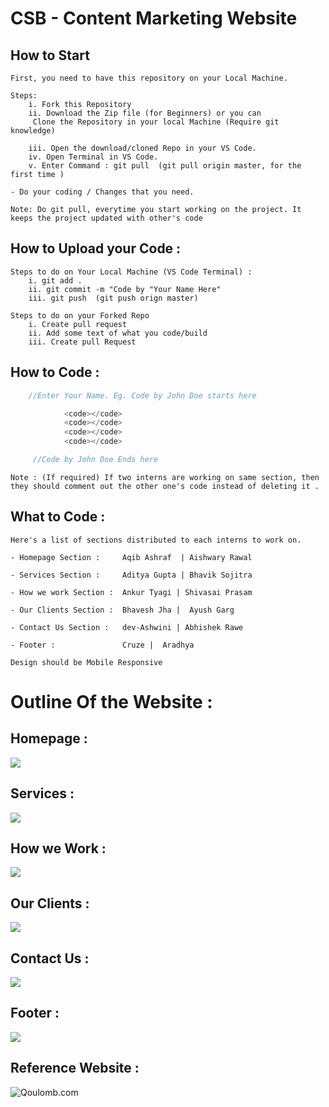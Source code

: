# CSB - Content Marketing Website

## How to Start

    First, you need to have this repository on your Local Machine.

    Steps:
        i. Fork this Repository
        ii. Download the Zip file (for Beginners) or you can
         Clone the Repository in your local Machine (Require git knowledge)

        iii. Open the download/cloned Repo in your VS Code.
        iv. Open Terminal in VS Code.
        v. Enter Command : git pull  (git pull origin master, for the first time )

    - Do your coding / Changes that you need.

`Note: Do git pull, everytime you start working on the project. It keeps the project updated with other's code`

## How to Upload your Code :

    Steps to do on Your Local Machine (VS Code Terminal) :
        i. git add .
        ii. git commit -m "Code by "Your Name Here"
        iii. git push  (git push orign master)

    Steps to do on your Forked Repo
        i. Create pull request
        ii. Add some text of what you code/build
        iii. Create pull Request

## How to Code :

```cpp
    //Enter Your Name. Eg. Code by John Doe starts here

            <code></code>
            <code></code>
            <code></code>
            <code></code>

     //Code by John Doe Ends here
```

`Note : (If required) If two interns are working on same section, then they should comment out the other one's code instead of deleting it . `

## What to Code :

    Here's a list of sections distributed to each interns to work on.

    - Homepage Section :     Aqib Ashraf  | Aishwary Rawal

    - Services Section :     Aditya Gupta | Bhavik Sojitra

    - How we work Section :  Ankur Tyagi | Shivasai Prasam

    - Our Clients Section :  Bhavesh Jha |  Ayush Garg

    - Contact Us Section :   dev-Ashwini | Abhishek Rawe

    - Footer :               Cruze |  Aradhya

`Design should be Mobile Responsive`

# Outline Of the Website :

## Homepage :

![](https://i.ibb.co/17Lgjm4/Homepage.png)

## Services :

![](https://i.ibb.co/yd4BzNY/Services.png)

## How we Work :

![](https://i.ibb.co/n0X8R1w/How-we-Work.png)

## Our Clients :

![](https://i.ibb.co/s2rDQ5X/Our-Clients.png)

## Contact Us :

![](https://i.ibb.co/BfsNc43/Contact-Us.png)

## Footer :

![](https://i.ibb.co/9cC3GpM/Footer.png)

## Reference Website :

![Qoulomb.com](https://www.qoulomb.com)
